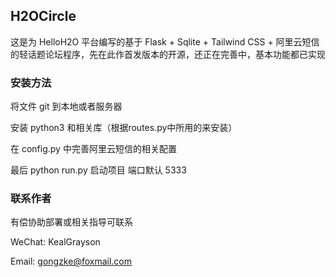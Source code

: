 ## H2OCircle

这是为 HelloH2O 平台编写的基于 Flask + Sqlite + Tailwind CSS + 阿里云短信 的轻话题论坛程序，先在此作首发版本的开源，还正在完善中，基本功能都已实现

### 安装方法

将文件 git 到本地或者服务器

安装 python3 和相关库（根据routes.py中所用的来安装）

在 config.py 中完善阿里云短信的相关配置

最后 python run.py 启动项目 端口默认 5333

### 联系作者

有偿协助部署或相关指导可联系

WeChat: KealGrayson

Email: gongzke@foxmail.com

